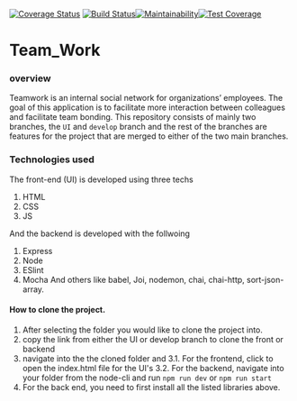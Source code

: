 [![Coverage Status](https://coveralls.io/repos/github/mutabazigakuba/Team_Work/badge.svg?branch=develop)](https://coveralls.io/github/mutabazigakuba/Team_Work?branch=develop) [![Build Status](https://travis-ci.org/mutabazigakuba/Team_Work.svg?branch=develop)](https://travis-ci.org/mutabazigakuba/Team_Work)[![Maintainability](https://api.codeclimate.com/v1/badges/8ab05d990f5a7c3f8410/maintainability)](https://codeclimate.com/github/mutabazigakuba/Team_Work/maintainability)[![Test Coverage](https://api.codeclimate.com/v1/badges/8ab05d990f5a7c3f8410/test_coverage)](https://codeclimate.com/github/mutabazigakuba/Team_Work/test_coverage)

# Team_Work

### overview
Teamwork is an internal social network for organizations’ employees. The goal of this application is to facilitate more interaction between colleagues and facilitate team bonding.
This repository consists of mainly two branches, the `UI` and `develop` branch and the rest of the branches are features for the project that are merged to either of the two main branches.

### Technologies used
The front-end (UI) is developed using three techs
1. HTML
2. CSS
3. JS

And the backend is developed with the follwoing
1. Express
2. Node
3. ESlint
4. Mocha
And others like babel, Joi, nodemon, chai, chai-http, sort-json-array.

#### How to clone the project.
1. After selecting the folder you would like to clone the project into.
2. copy the link from either the UI or develop branch to clone the front or backend
3. navigate into the the cloned folder and 
  3.1. For the frontend, click to open the index.html file for the UI's
  3.2. For the backend, navigate into your folder from the node-cli and run `npm run dev` or `npm run start`
4. For the back end, you need to first install all the listed libraries above.

